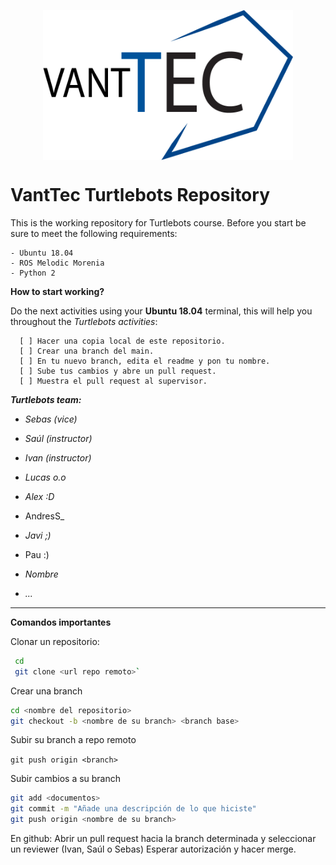 
<p align="center">
  <img src="https://github.com/vanttec/turtlebots/blob/main/src/images/LogoAzul_Negro.png" width="400" height="240" align="center"/>
</p>

# VantTec Turtlebots Repository


This is the working repository for Turtlebots course. Before you start be sure to meet the following requirements: 

```Shell
- Ubuntu 18.04
- ROS Melodic Morenia
- Python 2
```


**How to start working?**

Do the next activities using your **Ubuntu 18.04** terminal, this will help you throughout the *Turtlebots activities*:

``` 
  [ ] Hacer una copia local de este repositorio.
  [ ] Crear una branch del main.
  [ ] En tu nuevo branch, edita el readme y pon tu nombre.
  [ ] Sube tus cambios y abre un pull request.
  [ ] Muestra el pull request al supervisor.
```

***Turtlebots team:***
- _Sebas (vice)_
- _Saúl (instructor)_
- _Ivan (instructor)_

- _Lucas o.o_
- _Alex :D_
- AndresS_
- _Javi ;)_  
- Pau :)
- _Nombre_
- _..._

----------------

**Comandos importantes**

Clonar un repositorio: 

 ```bash
  cd
  git clone <url repo remoto>`
 ```
  
Crear una branch  
  ```bash
  cd <nombre del repositorio>
  git checkout -b <nombre de su branch> <branch base>
  ```
  
Subir su branch a repo remoto

  `git push origin <branch>`
 

Subir cambios a su branch
  ```bash
  git add <documentos>
  git commit -m "Añade una descripción de lo que hiciste"
  git push origin <nombre de su branch>
  ```
  
En github:
  Abrir un pull request hacia la branch determinada y seleccionar un reviewer (Ivan, Saúl o Sebas)
  Esperar autorización y hacer merge.
  

